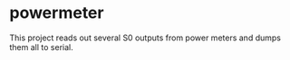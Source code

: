 powermeter
==========

This project reads out several S0 outputs from power meters and dumps them all to serial.
